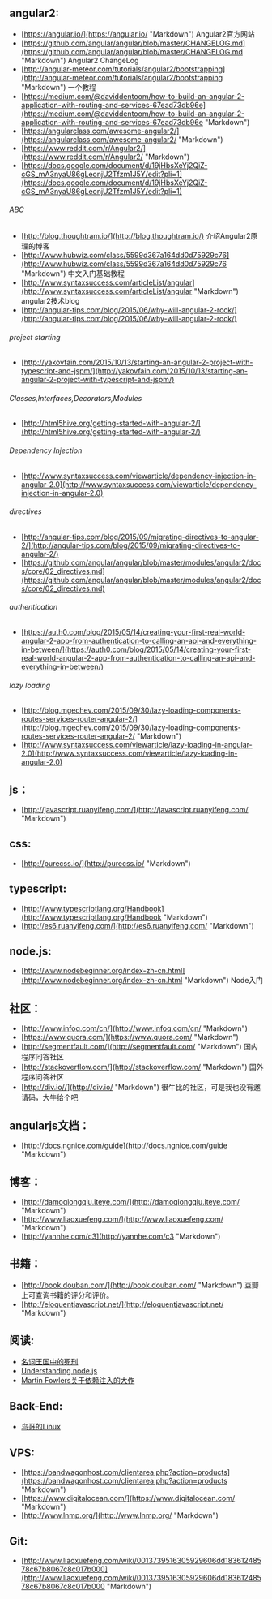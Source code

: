 ## angular2:

* [https://angular.io/](https://angular.io/ "Markdown") Angular2官方网站
* [https://github.com/angular/angular/blob/master/CHANGELOG.md](https://github.com/angular/angular/blob/master/CHANGELOG.md "Markdown") Angular2 ChangeLog
* [http://angular-meteor.com/tutorials/angular2/bootstrapping](http://angular-meteor.com/tutorials/angular2/bootstrapping "Markdown") 一个教程
* [https://medium.com/@daviddentoom/how-to-build-an-angular-2-application-with-routing-and-services-67ead73db96e](https://medium.com/@daviddentoom/how-to-build-an-angular-2-application-with-routing-and-services-67ead73db96e "Markdown")
* [https://angularclass.com/awesome-angular2/](https://angularclass.com/awesome-angular2/ "Markdown")
* [https://www.reddit.com/r/Angular2/](https://www.reddit.com/r/Angular2/ "Markdown")
* [https://docs.google.com/document/d/19jHbsXeYj2QiZ-cGS_mA3nyaU86gLeonjU2Tfzm1J5Y/edit?pli=1](https://docs.google.com/document/d/19jHbsXeYj2QiZ-cGS_mA3nyaU86gLeonjU2Tfzm1J5Y/edit?pli=1)

###### ABC

* [http://blog.thoughtram.io/](http://blog.thoughtram.io/) 介绍Angular2原理的博客
* [http://www.hubwiz.com/class/5599d367a164dd0d75929c76](http://www.hubwiz.com/class/5599d367a164dd0d75929c76 "Markdown") 中文入门基础教程
* [http://www.syntaxsuccess.com/articleList/angular](http://www.syntaxsuccess.com/articleList/angular "Markdown") angular2技术blog
* [http://angular-tips.com/blog/2015/06/why-will-angular-2-rock/](http://angular-tips.com/blog/2015/06/why-will-angular-2-rock/)

###### project starting

* [http://yakovfain.com/2015/10/13/starting-an-angular-2-project-with-typescript-and-jspm/](http://yakovfain.com/2015/10/13/starting-an-angular-2-project-with-typescript-and-jspm/)

###### Classes,Interfaces,Decorators,Modules

* [http://html5hive.org/getting-started-with-angular-2/](http://html5hive.org/getting-started-with-angular-2/)

###### Dependency Injection

* [http://www.syntaxsuccess.com/viewarticle/dependency-injection-in-angular-2.0](http://www.syntaxsuccess.com/viewarticle/dependency-injection-in-angular-2.0)

###### directives

* [http://angular-tips.com/blog/2015/09/migrating-directives-to-angular-2/](http://angular-tips.com/blog/2015/09/migrating-directives-to-angular-2/)
* [https://github.com/angular/angular/blob/master/modules/angular2/docs/core/02_directives.md](https://github.com/angular/angular/blob/master/modules/angular2/docs/core/02_directives.md)

###### authentication 

* [https://auth0.com/blog/2015/05/14/creating-your-first-real-world-angular-2-app-from-authentication-to-calling-an-api-and-everything-in-between/](https://auth0.com/blog/2015/05/14/creating-your-first-real-world-angular-2-app-from-authentication-to-calling-an-api-and-everything-in-between/)

###### lazy loading

* [http://blog.mgechev.com/2015/09/30/lazy-loading-components-routes-services-router-angular-2/](http://blog.mgechev.com/2015/09/30/lazy-loading-components-routes-services-router-angular-2/ "Markdown")
* [http://www.syntaxsuccess.com/viewarticle/lazy-loading-in-angular-2.0](http://www.syntaxsuccess.com/viewarticle/lazy-loading-in-angular-2.0)

## js：

* [http://javascript.ruanyifeng.com/](http://javascript.ruanyifeng.com/ "Markdown")

## css:

* [http://purecss.io/](http://purecss.io/ "Markdown")

## typescript:

* [http://www.typescriptlang.org/Handbook](http://www.typescriptlang.org/Handbook "Markdown")
* [http://es6.ruanyifeng.com/](http://es6.ruanyifeng.com/ "Markdown")

## node.js:

* [http://www.nodebeginner.org/index-zh-cn.html](http://www.nodebeginner.org/index-zh-cn.html "Markdown") Node入门

## 社区：

* [http://www.infoq.com/cn/](http://www.infoq.com/cn/ "Markdown")
* [https://www.quora.com/](https://www.quora.com/ "Markdown")
* [http://segmentfault.com/](http://segmentfault.com/ "Markdown") 国内程序问答社区
* [http://stackoverflow.com/](http://stackoverflow.com/ "Markdown") 国外程序问答社区
* [http://div.io//](http://div.io/ "Markdown") 很牛比的社区，可是我也没有邀请码，大牛给个吧

## angularjs文档：

* [http://docs.ngnice.com/guide](http://docs.ngnice.com/guide "Markdown")

## 博客：

* [http://damoqiongqiu.iteye.com/](http://damoqiongqiu.iteye.com/ "Markdown")
* [http://www.liaoxuefeng.com/](http://www.liaoxuefeng.com/ "Markdown")
* [http://yannhe.com/c3](http://yannhe.com/c3 "Markdown")

## 书籍：

* [http://book.douban.com/](http://book.douban.com/ "Markdown") 豆瓣上可查询书籍的评分和评价。
* [http://eloquentjavascript.net/](http://eloquentjavascript.net/ "Markdown")

## 阅读:

* [名词王国中的死刑](http://steve-yegge.blogspot.com/2006/03/execution-in-kingdom-of-nouns.html "Markdown")
* [Understanding node.js](http://debuggable.com/posts/understanding-node-js:4bd98440-45e4-4a9a-8ef7-0f7ecbdd56cb "Markdown")
* [Martin Fowlers关于依赖注入的大作](http://martinfowler.com/articles/injection.html "Markdown")

## Back-End:

* [鸟哥的Linux](http://vbird.dic.ksu.edu.tw/linux_basic/linux_basic.php "Markdown")

## VPS:

* [https://bandwagonhost.com/clientarea.php?action=products](https://bandwagonhost.com/clientarea.php?action=products "Markdown")
* [https://www.digitalocean.com/](https://www.digitalocean.com/ "Markdown")
* [http://www.lnmp.org/](http://www.lnmp.org/ "Markdown")

## Git:

* [http://www.liaoxuefeng.com/wiki/0013739516305929606dd18361248578c67b8067c8c017b000](http://www.liaoxuefeng.com/wiki/0013739516305929606dd18361248578c67b8067c8c017b000 "Markdown")


